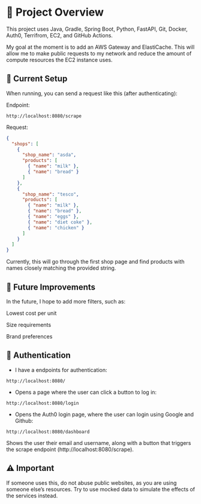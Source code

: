 # 🧩 Project Overview

This project uses Java, Gradle, Spring Boot, Python, FastAPI, Git, Docker, Auth0, Terrifrom, EC2, and GitHub Actions.

My goal at the moment is to add an AWS Gateway and ElastiCache.
This will allow me to make public requests to my network and reduce the amount of compute resources the EC2 instance uses.

## 🧠 Current Setup

When running, you can send a request like this (after authenticating):

Endpoint:
```
http://localhost:8080/scrape
```

Request:
```json
{
  "shops": [
    {
      "shop_name": "asda",
      "products": [
        { "name": "milk" },
        { "name": "bread" }
      ]
    },
    {
      "shop_name": "tesco",
      "products": [
        { "name": "milk" },
        { "name": "bread" },
        { "name": "eggs" },
        { "name": "diet coke" },
        { "name": "chicken" }
      ]
    }
  ]
}
```

Currently, this will go through the first shop page and find products with names closely matching the provided string.

## 🔮 Future Improvements

In the future, I hope to add more filters, such as:

Lowest cost per unit

Size requirements

Brand preferences

## 🔐 Authentication

- I have a endpoints for authentication:
```
http://localhost:8080/
```
- Opens a page where the user can click a button to log in:
```
http://localhost:8080/login
```
- Opens the Auth0 login page, where the user can login using Google and Github:

```
http://localhost:8080/dashboard
```
Shows the user their email and username, along with a button that triggers the scrape endpoint (http://localhost:8080/scrape).

## ⚠️ Important

If someone uses this, do not abuse public websites, as you are using someone else’s resources.
Try to use mocked data to simulate the effects of the services instead.
